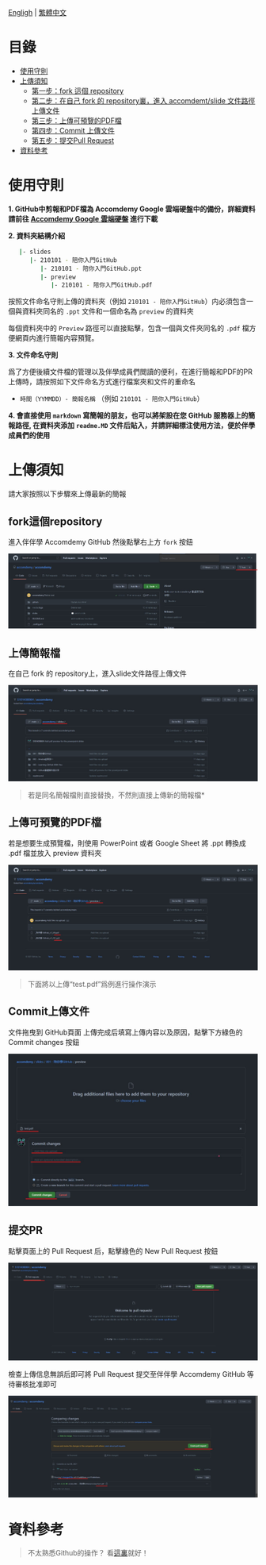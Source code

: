 [Engligh](readme.en.md)  | [繁體中文](readme.md)

目錄
===

- [使用守則](#使用守則)
- [上傳須知](#上傳須知)
  - [第一步：fork 這個 repository](#fork這個repository)
  - [第二步：在自己 fork 的 repository裏，進入 accomdemt/slide 文件路徑上傳文件](上傳簡報檔)
  - [第三步：上傳可預覽的PDF檔](上傳可預覽的PDF檔)
  - [第四步：Commit 上傳文件](Commit上傳文件)
  - [第五步：提交Pull Request](提交PR)
- [資料參考](#資料參考)


使用守則
=======

**1. GitHub中剪報和PDF檔為 Accomdemy Google 雲端硬盤中的備份，詳細資料請前往 [Accomdemy Google 雲端硬盤](https://drive.google.com/drive/u/1/folders/10jkvGMkOb0-lPl3-siXw0lDfmpxfrrnQ) 進行下載**

**2. 資料夾結構介紹**

```bash
   |- slides
      |- 210101 - 陪你入門GitHub
         |- 210101 - 陪你入門GitHub.ppt
         |- preview
            |- 210101 - 陪你入門GitHub.pdf   
```
按照文件命名守則上傳的資料夾（例如 `210101 - 陪你入門GitHub`）内必須包含一個與資料夾同名的 `.ppt` 文件和一個命名為 `preview` 的資料夾

每個資料夾中的 `Preview` 路徑可以直接點擊，包含一個與文件夾同名的 `.pdf` 檔方便網頁内進行簡報内容預覽。

**3. 文件命名守則**

爲了方便後續文件檔的管理以及伴學成員們閲讀的便利，在進行簡報和PDF的PR上傳時，請按照如下文件命名方式進行檔案夾和文件的重命名
   
   - `時間（YYMMDD）- 簡報名稱` （例如 `210101 - 陪你入門GitHub`）

**4. 會直接使用 `markdown` 寫簡報的朋友，也可以將架設在您 GitHub 服務器上的簡報路徑, 在資料夾添加 `readme.MD` 文件后貼入，并請詳細標注使用方法，便於伴學成員們的使用**

上傳須知
=======

請大家按照以下步驟來上傳最新的簡報

fork這個repository
-----------------

進入伴伴學 Accomdemy GitHub 然後點擊右上方 `fork` 按鈕

![slide_fork](/media//slide-readme/slide_fork.jpg)


上傳簡報檔
---------

在自己 fork 的 repository上，進入slide文件路徑上傳文件

![slide_upload](/media//slide-readme/slide_upload.jpg)

> 若是同名簡報檔則直接替換，不然則直接上傳新的簡報檔*


上傳可預覽的PDF檔
----------------

若是想要生成預覽檔，則使用 PowerPoint 或者 Google Sheet 將 .ppt 轉換成 .pdf 檔並放入 preview 資料夾

![slide_preview](/media//slide-readme/slide_preview.jpg)

> 下面將以上傳“test.pdf”爲例進行操作演示

Commit上傳文件
--------------

文件拖曳到 GitHub頁面 上傳完成后填寫上傳内容以及原因，點擊下方綠色的 Commit changes 按鈕

![slide_commit](/media//slide-readme/slide_commit.jpg)

提交PR
------

點擊頁面上的 Pull Request 后，點擊綠色的 New Pull Request 按鈕

![slide_PR](/media//slide-readme/slide_PR.jpg)

檢查上傳信息無誤后即可將 Pull Request 提交至伴伴學 Accomdemy GitHub 等待審核批准即可

![slide_submitPR](/media//slide-readme/slide_submitPR.jpg)

資料參考
=======

> 不太熟悉Github的操作？ 看[這裏](https://forum.amebaiot.com/t/5-github-ameba/459)就好！

